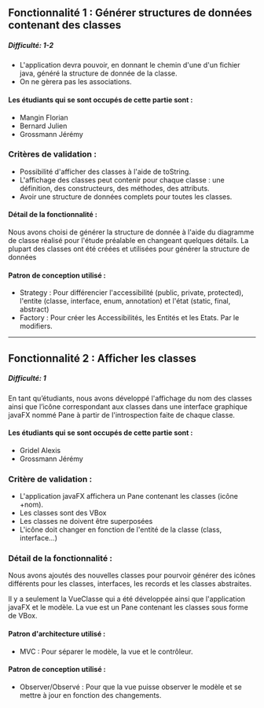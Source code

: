 ## Fonctionnalité 1 : Générer structures de données contenant des classes
##### Difficulté: 1-2

- L'application devra pouvoir, en donnant le chemin d'une d'un fichier java, généré la structure de donnée de la classe.
- On ne gèrera pas les associations.

#### Les étudiants qui se sont occupés de cette partie sont :
- Mangin Florian
- Bernard Julien
- Grossmann Jérémy


### Critères de validation :
- Possibilité d'afficher des classes à l'aide de toString.
- L'affichage des classes peut contenir pour chaque classe : une définition, des constructeurs, des méthodes, des attributs.
- Avoir une structure de données complets pour toutes les classes.


#### Détail de la fonctionnalité :
Nous avons choisi de générer la structure de donnée à l'aide du diagramme de classe réalisé pour l'étude préalable en changeant quelques détails.
La plupart des classes ont été créées et utilisées pour générer la structure de données

#### Patron de conception utilisé :
- Strategy : Pour différencier l'accessibilité (public, private, protected), l'entite (classe, interface, enum, annotation) et l'état (static, final, abstract)
- Factory : Pour créer les Accessibilités, les Entités et les Etats. Par le modifiers.


---
## Fonctionnalité 2 : Afficher les classes
##### Difficulté: 1

En tant qu’étudiants, nous avons développé l'affichage du nom des classes ainsi que l’icône correspondant aux classes dans une interface graphique javaFX nommé Pane à partir de l'introspection faite de chaque classe.

#### Les étudiants qui se sont occupés de cette partie sont :
- Gridel Alexis
- Grossmann Jérémy


### Critère de validation :
- L'application javaFX affichera un Pane contenant les classes (icône +nom).
- Les classes sont des VBox
- Les classes ne doivent être superposées
- L'icône doit changer en fonction de l'entité de la classe (class, interface...)

### Détail de la fonctionnalité :
Nous avons ajoutés des nouvelles classes pour pourvoir générer des icônes différents pour les classes, interfaces, les records et les classes abstraites.

Il y a seulement la VueClasse qui a été développée ainsi que l'application javaFX et le modèle.
La vue est un Pane contenant les classes sous forme de VBox.

#### Patron d'architecture utilisé :
 - MVC : Pour séparer le modèle, la vue et le contrôleur.

#### Patron de conception utilisé :
- Observer/Observé : Pour que la vue puisse observer le modèle et se mettre à jour en fonction des changements.
